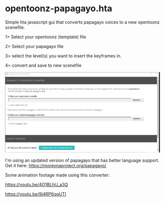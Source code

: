 # opentoonz-papagayo.hta
Simple hta javascript gui that converts papagayo voices to a new opentoonz scenefile.

1> Select your opentoonz (template) file

2> Select your papagayo file

3> select the level(s) you want to insert the keyframes in. 

4> convert and save to new scenefile

<img src="screenshot.png">

I'm using an updated version of papagayo that has better language support. Get it here:
https://morevnaproject.org/papagayo/

Some animation footage made using this converter: 

https://youtu.be/4O1BLhU_a3Q 

https://youtu.be/9i4RP6qqUTI



